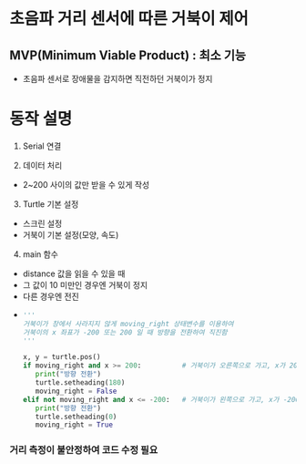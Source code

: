 # 초음파 거리 센서에 따른 거북이 제어

## MVP(Minimum Viable Product) : 최소 기능
- 초음파 센서로 장애물을 감지하면 직전하던 거북이가 정지

# 동작 설명
1. Serial 연결
   
2. 데이터 처리
  - 2~200 사이의 값만 받을 수 있게 작성

3. Turtle 기본 설정
  - 스크린 설정
  - 거북이 기본 설정(모양, 속도)

4. main 함수
  - distance 값을 읽을 수 있을 때
  - 그 값이 10 미만인 경우엔 거북이 정지
  - 다른 경우엔 전진
  - ```python
    '''
    거북이가 창에서 사라지지 않게 moving_right 상태변수를 이용하여
    거북이의 x 좌표가 -200 또는 200 일 때 방향을 전환하여 직진함
    '''
    
    x, y = turtle.pos()
    if moving_right and x >= 200:          # 거북이가 오른쪽으로 가고, x가 200 이상일 때
       print("방향 전환")
       turtle.setheading(180)
       moving_right = False
    elif not moving_right and x <= -200:   # 거북이가 왼쪽으로 가고, x가 -200 이하일 때
       print("방향 전환")
       turtle.setheading(0)
       moving_right = True
    ```


### 거리 측정이 불안정하여 코드 수정 필요
